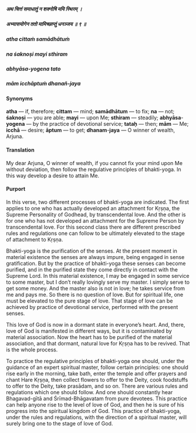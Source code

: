 ##### अथ चित्तं समाधातुं न शक्नोषि मयि स्थिरम् ।
##### अभ्यासयोगेन ततो मामिच्छाप्तुं धनञ्जय ॥ ९ ॥

##### atha cittaṁ samādhātuṁ
##### na śaknoṣi mayi sthiram
##### abhyāsa-yogena tato
##### mām icchāptuṁ dhanañ-jaya

#### Synonyms

**atha** — if, therefore; **cittam** — mind; **samādhātum** — to fix; **na** — not; **śaknoṣi** — you are able; **mayi** — upon Me; **sthiram** — steadily; **abhyāsa**-**yogena** — by the practice of devotional service; **tataḥ** — then; **mām** — Me; **icchā** — desire; **āptum** — to get; **dhanam**-**jaya** — O winner of wealth, Arjuna.

#### Translation

My dear Arjuna, O winner of wealth, if you cannot fix your mind upon Me without deviation, then follow the regulative principles of bhakti-yoga. In this way develop a desire to attain Me.

#### Purport

In this verse, two different processes of bhakti-yoga are indicated. The first applies to one who has actually developed an attachment for Kṛṣṇa, the Supreme Personality of Godhead, by transcendental love. And the other is for one who has not developed an attachment for the Supreme Person by transcendental love. For this second class there are different prescribed rules and regulations one can follow to be ultimately elevated to the stage of attachment to Kṛṣṇa.

Bhakti-yoga is the purification of the senses. At the present moment in material existence the senses are always impure, being engaged in sense gratification. But by the practice of bhakti-yoga these senses can become purified, and in the purified state they come directly in contact with the Supreme Lord. In this material existence, I may be engaged in some service to some master, but I don’t really lovingly serve my master. I simply serve to get some money. And the master also is not in love; he takes service from me and pays me. So there is no question of love. But for spiritual life, one must be elevated to the pure stage of love. That stage of love can be achieved by practice of devotional service, performed with the present senses.

This love of God is now in a dormant state in everyone’s heart. And, there, love of God is manifested in different ways, but it is contaminated by material association. Now the heart has to be purified of the material association, and that dormant, natural love for Kṛṣṇa has to be revived. That is the whole process.

To practice the regulative principles of bhakti-yoga one should, under the guidance of an expert spiritual master, follow certain principles: one should rise early in the morning, take bath, enter the temple and offer prayers and chant Hare Kṛṣṇa, then collect flowers to offer to the Deity, cook foodstuffs to offer to the Deity, take prasādam, and so on. There are various rules and regulations which one should follow. And one should constantly hear Bhagavad-gītā and Śrīmad-Bhāgavatam from pure devotees. This practice can help anyone rise to the level of love of God, and then he is sure of his progress into the spiritual kingdom of God. This practice of bhakti-yoga, under the rules and regulations, with the direction of a spiritual master, will surely bring one to the stage of love of God.